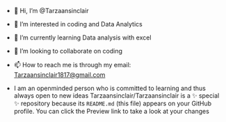 - 👋 Hi, I’m @Tarzaansinclair
- 👀 I’m interested in coding and Data Analytics
- 🌱 I’m currently learning Data analysis with excel
- 💞️ I’m looking to collaborate on coding 
- 📫 How to reach me is through my email: Tarzaansinclair1817@gmail.com

- I am an openminded person who is committed to learning and thus always open to new ideas
Tarzaansinclair/Tarzaansinclair is a ✨ special ✨ repository because its `README.md` (this file) appears on your GitHub profile.
You can click the Preview link to take a look at your changes

